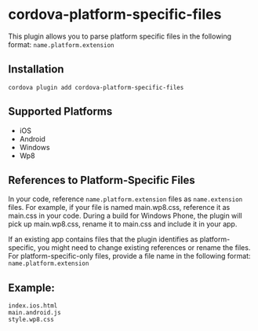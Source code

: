 # cordova-platform-specific-files

This plugin allows you to parse platform specific files in the following format: `name.platform.extension`

## Installation

```
cordova plugin add cordova-platform-specific-files
```

## Supported Platforms

 - iOS
 - Android
 - Windows
 - Wp8

## References to Platform-Specific Files

In your code, reference `name.platform.extension` files as `name.extension` files. For example, if your file is named main.wp8.css, reference it as main.css in your code. During a build for Windows Phone, the plugin will pick up main.wp8.css, rename it to main.css and include it in your app.

If an existing app contains files that the plugin identifies as platform-specific, you might need to change existing references or rename the files.
For platform-specific-only files, provide a file name in the following format: `name.platform.extension`

## Example:
```
index.ios.html
main.android.js
style.wp8.css
```
